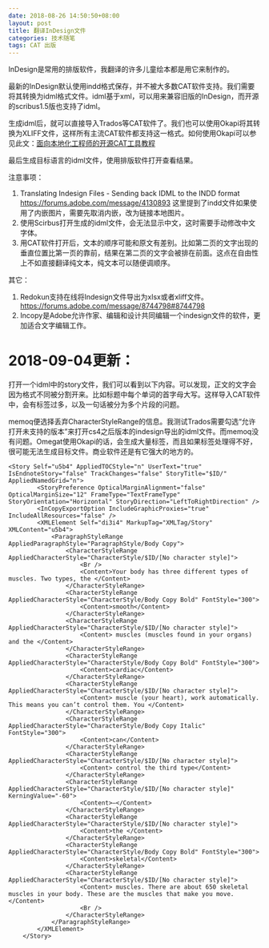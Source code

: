 ```yaml
---
date: 2018-08-26 14:50:50+08:00
layout: post
title: 翻译InDesign文件
categories: 技术随笔
tags: CAT 出版
---
```


InDesign是常用的排版软件，我翻译的许多儿童绘本都是用它来制作的。

最新的InDesign默认使用indd格式保存，并不被大多数CAT软件支持。我们需要将其转换为idml格式文件。idml基于xml，可以用来兼容旧版的InDesign，而开源的scribus1.5版也支持了idml。

生成idml后，就可以直接导入Trados等CAT软件了。我们也可以使用Okapi将其转换为XLIFF文件，这样所有主流CAT软件都支持这一格式。如何使用Okapi可以参见此文：[面向本地化工程师的开源CAT工具教程](http://blog.xulihang.me/guide-of-open-source-cat-tools-for-localization-engineers/)

最后生成目标语言的idml文件，使用排版软件打开查看结果。

注意事项：

1. Translating Indesign Files - Sending back IDML to the INDD format https://forums.adobe.com/message/4130893 这里提到了indd文件如果使用了内嵌图片，需要先取消内嵌，改为链接本地图片。
2. 使用Scirbus打开生成的idml文件，会无法显示中文，这时需要手动修改中文字体。
3. 用CAT软件打开后，文本的顺序可能和原文有差别。比如第二页的文字出现的垂直位置比第一页的靠前，结果在第二页的文字会被排在前面。这点在自由性上不如直接翻译纯文本，纯文本可以随便调顺序。

其它：

1. Redokun支持在线将Indesign文件导出为xlsx或者xliff文件。https://forums.adobe.com/message/8744798#8744798
2. Incopy是Adobe允许作家、编辑和设计共同编辑一个indesign文件的软件，更加适合文字编辑工作。


# 2018-09-04更新：

打开一个idml中的story文件，我们可以看到以下内容。可以发现，正文的文字会因为格式不同被分割开来。比如标题中每个单词的首字母大写。这样导入CAT软件中，会有标签过多，以及一句话被分为多个片段的问题。

memoq便选择丢弃CharacterStyleRange的信息。我测试Trados需要勾选“允许打开未支持的版本”来打开cs4之后版本的indesign导出的idml文件。而memoq没有问题。Omegat使用Okapi的话，会生成大量标签，而且如果标签处理得不好，很可能无法生成目标文件。商业软件还是有它强大的地方的。

```
<Story Self="u5b4" AppliedTOCStyle="n" UserText="true" IsEndnoteStory="false" TrackChanges="false" StoryTitle="$ID/" AppliedNamedGrid="n">
		<StoryPreference OpticalMarginAlignment="false" OpticalMarginSize="12" FrameType="TextFrameType" StoryOrientation="Horizontal" StoryDirection="LeftToRightDirection" />
		<InCopyExportOption IncludeGraphicProxies="true" IncludeAllResources="false" />
		<XMLElement Self="di3i4" MarkupTag="XMLTag/Story" XMLContent="u5b4">
			<ParagraphStyleRange AppliedParagraphStyle="ParagraphStyle/Body Copy">
				<CharacterStyleRange AppliedCharacterStyle="CharacterStyle/$ID/[No character style]">
					<Br />
					<Content>Your body has three different types of muscles. Two types, the </Content>
				</CharacterStyleRange>
				<CharacterStyleRange AppliedCharacterStyle="CharacterStyle/Body Copy Bold" FontStyle="300">
					<Content>smooth</Content>
				</CharacterStyleRange>
				<CharacterStyleRange AppliedCharacterStyle="CharacterStyle/$ID/[No character style]">
					<Content> muscles (muscles found in your organs) and the </Content>
				</CharacterStyleRange>
				<CharacterStyleRange AppliedCharacterStyle="CharacterStyle/Body Copy Bold" FontStyle="300">
					<Content>cardiac</Content>
				</CharacterStyleRange>
				<CharacterStyleRange AppliedCharacterStyle="CharacterStyle/$ID/[No character style]">
					<Content> muscle (your heart), work automatically. This means you can’t control them. You </Content>
				</CharacterStyleRange>
				<CharacterStyleRange AppliedCharacterStyle="CharacterStyle/Body Copy Italic" FontStyle="300">
					<Content>can</Content>
				</CharacterStyleRange>
				<CharacterStyleRange AppliedCharacterStyle="CharacterStyle/$ID/[No character style]">
					<Content> control the third type</Content>
				</CharacterStyleRange>
				<CharacterStyleRange AppliedCharacterStyle="CharacterStyle/$ID/[No character style]" KerningValue="-60">
					<Content>—</Content>
				</CharacterStyleRange>
				<CharacterStyleRange AppliedCharacterStyle="CharacterStyle/$ID/[No character style]">
					<Content>the </Content>
				</CharacterStyleRange>
				<CharacterStyleRange AppliedCharacterStyle="CharacterStyle/Body Copy Bold" FontStyle="300">
					<Content>skeletal</Content>
				</CharacterStyleRange>
				<CharacterStyleRange AppliedCharacterStyle="CharacterStyle/$ID/[No character style]">
					<Content> muscles. There are about 650 skeletal muscles in your body. These are the muscles that make you move.</Content>
					<Br />
				</CharacterStyleRange>
			</ParagraphStyleRange>
		</XMLElement>
	</Story>
```


